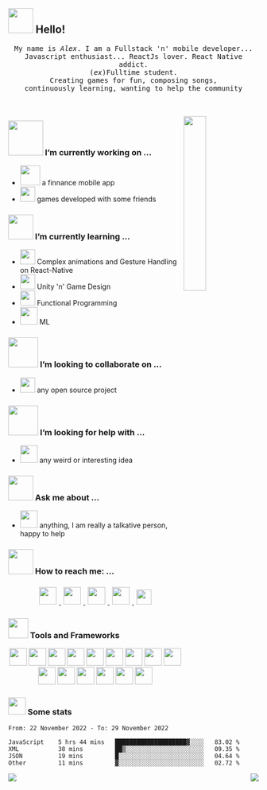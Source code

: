 ## <img src="https://raw.githubusercontent.com/alexnaiman/alexnaiman/master/resources/welcomeglitch.gif" width="50px" /> Hello!

<p align="center" >
  <samp>
    My name is <em>Alex</em>. I am a Fullstack 'n' mobile developer... 
  <br/> Javascript enthusiast... ReactJs lover. React Native addict. 
    <br/> (<em>ex</em>)Fulltime student.
      <br/>
Creating games for fun, composing songs,
          <br/>
continuously learning, wanting to help the community
  </samp>
  <br/>
  <br/>
  <br/>
</p>

<img src="https://media.tenor.com/images/df8c44a1d20ab367fdcb21880985fd33/tenor.gif" align="right"  width="30%"/>

### <img src="https://raw.githubusercontent.com/alexnaiman/alexnaiman/master/resources/PusheenCompute.gif" width="70px" /> I’m currently working on ...
- <img src="https://raw.githubusercontent.com/alexnaiman/alexnaiman/master/resources/3243_take_my_money.png" height="40px" />  a finnance mobile app
- <img src="https://raw.githubusercontent.com/alexnaiman/alexnaiman/master/resources/controller.png" width="30px" />  games developed with some friends
### <img src="https://raw.githubusercontent.com/alexnaiman/alexnaiman/master/resources/Confused_Dog.gif" height="50px" /> I’m currently learning ...
- <img src="https://raw.githubusercontent.com/alexnaiman/alexnaiman/master/resources/gesture.jpeg" width="30px" /> Complex animations and Gesture Handling on React-Native
- <img src="https://raw.githubusercontent.com/alexnaiman/alexnaiman/master/resources/unity.png" height="30px" /> Unity 'n' Game Design
- <img src="https://raw.githubusercontent.com/alexnaiman/alexnaiman/master/resources/functional.png" height="30px" /> Functional Programming
- <img src="https://raw.githubusercontent.com/alexnaiman/alexnaiman/master/resources/ml.png" height="35px" /> ML
### <img src="https://raw.githubusercontent.com/alexnaiman/alexnaiman/master/resources/pug_dance.gif" width="60px" /> I’m looking to collaborate on ...
- <img src="https://raw.githubusercontent.com/alexnaiman/alexnaiman/master/resources/open_source.png" height="30px" /> any open source project

### <img src="https://raw.githubusercontent.com/alexnaiman/alexnaiman/master/resources/cool_duck.gif" width="60px" /> I’m looking for help with ...
- <img src="https://raw.githubusercontent.com/alexnaiman/alexnaiman/master/resources/party_parrot.gif" height="35px" /> any weird or interesting idea

### <img src="https://raw.githubusercontent.com/alexnaiman/alexnaiman/master/resources/question.png" width="50px" />  Ask me about ...
- <img src="https://raw.githubusercontent.com/alexnaiman/alexnaiman/master/resources/chat.gif" height="35px" /> anything, I am really a talkative person, happy to help 
### <img src="https://raw.githubusercontent.com/alexnaiman/alexnaiman/master/resources/bongocat.gif" width="50px" /> How to reach me: ...
<p align="center">
  <a href="https://twitter.com/naiman_alex">
    <img src="https://raw.githubusercontent.com/alexnaiman/alexnaiman/master/resources/twitter.svg" height="35px" style="margin: 5px;" />
  </a>
  <a href="https://www.instagram.com/alex.naiman.4/">
    <img src="https://raw.githubusercontent.com/alexnaiman/alexnaiman/master/resources/instagram.webp" height="35px" style="margin: 5px;" />
  </a>
  <a href="https://www.linkedin.com/in/alexandru-nicolae-naiman-28b60a137/">
    <img src="https://raw.githubusercontent.com/alexnaiman/alexnaiman/master/resources/linkedin.webp" height="35px" style="margin: 5px;" />
  </a>
  <a href="https://discord.gg/KgF4WGf">
    <img src="https://raw.githubusercontent.com/alexnaiman/alexnaiman/master/resources/discord.png" height="35px" style="margin: 5px;" />
  </a>
  <a href="mailto:alex.naiman.4@gmail.com">
    <img src="https://raw.githubusercontent.com/alexnaiman/alexnaiman/master/resources/gmail.png" height="30px" style="margin: 5px;" />
  </a>
</p>

### <img src="https://raw.githubusercontent.com/alexnaiman/alexnaiman/master/resources/pickaxe.png" width="40px" /> Tools and Frameworks
<p align="center">
    <img src="https://raw.githubusercontent.com/alexnaiman/alexnaiman/master/resources/dev/bash.svg" height="35px" style="vertical-align:top margin:6px 4px" />
     <img src="https://raw.githubusercontent.com/alexnaiman/alexnaiman/master/resources/dev/csharp.svg" height="35px" style="vertical-align:top margin:6px 4px" />
      <img src="https://raw.githubusercontent.com/alexnaiman/alexnaiman/master/resources/dev/css3.svg" height="35px" style="vertical-align:top margin:6px 4px" />
       <img src="https://raw.githubusercontent.com/alexnaiman/alexnaiman/master/resources/dev/gamedev.svg" height="35px" style="vertical-align:top margin:6px 4px" />
        <img src="https://raw.githubusercontent.com/alexnaiman/alexnaiman/master/resources/dev/html.svg" height="35px" style="vertical-align:top margin:6px 4px" />
         <img src="https://raw.githubusercontent.com/alexnaiman/alexnaiman/master/resources/dev/java.svg" height="35px" style="vertical-align:top margin:6px 4px" />
          <img src="https://raw.githubusercontent.com/alexnaiman/alexnaiman/master/resources/dev/js.svg" height="35px" style="vertical-align:top margin:6px 4px" />
           <img src="https://raw.githubusercontent.com/alexnaiman/alexnaiman/master/resources/dev/mobile.svg" height="35px" style="vertical-align:top margin:6px 4px" />
            <img src="https://raw.githubusercontent.com/alexnaiman/alexnaiman/master/resources/dev/nodejs.svg" height="35px" style="vertical-align:top margin:6px 4px" />
             <img src="https://raw.githubusercontent.com/alexnaiman/alexnaiman/master/resources/dev/python.svg" height="35px" style="vertical-align:top margin:6px 4px" />
             <img src="https://raw.githubusercontent.com/alexnaiman/alexnaiman/master/resources/dev/react_native.svg" height="35px" style="vertical-align:top margin:6px 4px"/>
             <img src="https://raw.githubusercontent.com/alexnaiman/alexnaiman/master/resources/dev/sass.svg" height="35px" style="vertical-align:top margin:6px 4px"/>
             <img src="https://raw.githubusercontent.com/alexnaiman/alexnaiman/master/resources/dev/unity.svg" height="35px" style="vertical-align:top margin:6px 4px"/>
             <img src="https://raw.githubusercontent.com/alexnaiman/alexnaiman/master/resources/dev/visualstudio_code.svg" height="35px" style="vertical-align:top margin:6px 4px"/>
             <img src="https://raw.githubusercontent.com/alexnaiman/alexnaiman/master/resources/dev/xcode.svg" height="35px" style="vertical-align:top margin:6px 4px"/>
             
</p>

### <img src="https://raw.githubusercontent.com/alexnaiman/alexnaiman/master/resources/stats.png" width="35px" /> Some stats


<!--START_SECTION:waka-->

```text
From: 22 November 2022 - To: 29 November 2022

JavaScript    5 hrs 44 mins   ████████████████████▓░░░░   83.02 %
XML           38 mins         ██▒░░░░░░░░░░░░░░░░░░░░░░   09.35 %
JSON          19 mins         █░░░░░░░░░░░░░░░░░░░░░░░░   04.64 %
Other         11 mins         ▓░░░░░░░░░░░░░░░░░░░░░░░░   02.72 %
```

<!--END_SECTION:waka-->


<img align="left" src="https://github-readme-stats.vercel.app/api?username=alexnaiman&theme=tokyonight&show_icons=true" />

<img align="right" src="https://github-readme-stats.vercel.app/api/top-langs/?username=alexnaiman&theme=tokyonight&show_icons=true" />
